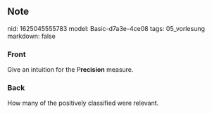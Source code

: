 ## Note
nid: 1625045555783
model: Basic-d7a3e-4ce08
tags: 05_vorlesung
markdown: false

### Front
Give an intuition for the P<b>recision</b> measure.

### Back
How many of the positively classified were relevant.
